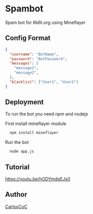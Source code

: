 # Spambot

Spam bot for 6b6t.org using Mineflayer


## Config Format

```json
{
  "username": "BotName",
  "password": "BotPassword",
  "messages": [
    "message1", 
    "message2",
  ],
  "blacklist": ["User1", "User2"]
}
```


## Deployment

To run the bot you need npm and nodejs

First install mineflayer module

```bash
  npm install mineflayer
```

Run the bot
```bash
  node app.js
```

## Tutorial
https://youtu.be/hODYmdgEJs0


## Author

 [CarloxCoC](https://www.github.com/CarloxCoC)

